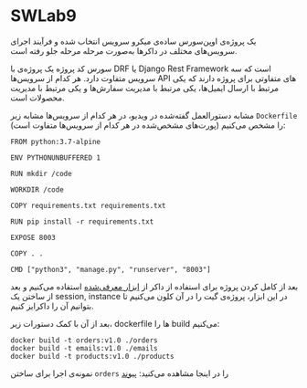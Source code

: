 # SWLab9

یک پروژه‌ی اوپن‌سورس ساده‌ی میکرو سرویس انتخاب شده و فرآیند اجرای سرویس‌های مختلف در داکرها به‌صورت مرحله مرحله جلو رفته است.

سورس کد پروژه یک پروژه‌ی با DRF یا Django Rest Framework است که سه سرویس متفاوت دارد. هر کدام از سرویس‌ها API های متفاوتی برای پروژه دارند که یکی مرتبط با ارسال ایمیل‌ها، یکی مرتبط با مدیریت سفارش‌ها و یکی مرتبط با مدیریت محصولات است. 

مشابه دستورالعمل گفته‌شده در ویدیو، در هر کدام از سرویس‌ها مشابه زیر `Dockerfile` را مشخص می‌کنیم (پورت‌های مشخص‌شده در هر کدام از سرویس‌ها متفاوت است):
```
FROM python:3.7-alpine

ENV PYTHONUNBUFFERED 1

RUN mkdir /code

WORKDIR /code

COPY requirements.txt requirements.txt

RUN pip install -r requirements.txt

EXPOSE 8003

COPY . .

CMD ["python3", "manage.py", "runserver", "8003"]
```

بعد از کامل کردن پروژه برای استفاده از داکر از [ابزار معرفی‌شده](https://labs.play-with-docker.com/) استفاده می‌کنیم و بعد از ساختن یک session, instance در این ابزار، پروژه‌ی گیت را در آن کلون می‌کنیم تا بتوانیم آن را داکرایز کنیم.

بعد از آن با کمک دستورات زیر، dockerfile ها را build می‌کنیم:

```
docker build -t orders:v1.0 ./orders
docker build -t emails:v1.0 ./emails
docker build -t products:v1.0 ./products
```


نمونه‌ی اجرا برای ساختن `orders` را در اینجا مشاهده می‌کنید:
[پیوند](images/orders_build.png)